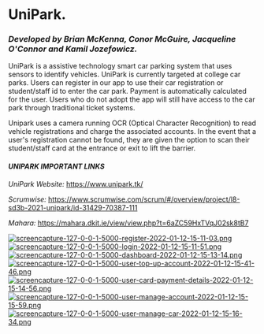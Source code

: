 **<h1>UniPark.</h1>**

*<h3>Developed by Brian McKenna, Conor McGuire, Jacqueline O'Connor and Kamil Jozefowicz.</h3>*

UniPark is a assistive technology smart car parking system that uses sensors to identify vehicles.
UniPark is currently targeted at college car parks. Users can register in our app to use their car registration or student/staff id to enter the car park. Payment is automatically calculated for the user. Users who do not adopt the app will still have access to the car park through traditional ticket systems.

Unipark uses a camera running OCR (Optical Character Recognition) to read vehicle registrations and charge the associated accounts. In the event that a user's registration cannot be found, they are given the option to scan their student/staff card at the entrance or exit to lift the barrier.

*<h4>UNIPARK IMPORTANT LINKS</h4>*

*UniPark Website:*
https://www.unipark.tk/

*Scrumwise:*
https://www.scrumwise.com/scrum/#/overview/project/l8-sd3b-2021-unipark/id-31429-70387-111

*Mahara:*
https://mahara.dkit.ie/view/view.php?t=6aZC59HxTVqJ02sk8tB7

[![screencapture-127-0-0-1-5000-register-2022-01-12-15-11-03.png](https://i.postimg.cc/zvt5TpPw/screencapture-127-0-0-1-5000-register-2022-01-12-15-11-03.png)](https://postimg.cc/vxVps7yD)
[![screencapture-127-0-0-1-5000-login-2022-01-12-15-11-51.png](https://i.postimg.cc/qvC0Cscn/screencapture-127-0-0-1-5000-login-2022-01-12-15-11-51.png)](https://postimg.cc/fVZ1G0rT)
[![screencapture-127-0-0-1-5000-dashboard-2022-01-12-15-13-14.png](https://i.postimg.cc/mrf43PVn/screencapture-127-0-0-1-5000-dashboard-2022-01-12-15-13-14.png)](https://postimg.cc/BjgR4Qr5)
[![screencapture-127-0-0-1-5000-user-top-up-account-2022-01-12-15-41-46.png](https://i.postimg.cc/D02LSftJ/screencapture-127-0-0-1-5000-user-top-up-account-2022-01-12-15-41-46.png)](https://postimg.cc/cgbrjW10)
[![screencapture-127-0-0-1-5000-user-card-payment-details-2022-01-12-15-14-56.png](https://i.postimg.cc/TY1TTMpt/screencapture-127-0-0-1-5000-user-card-payment-details-2022-01-12-15-14-56.png)](https://postimg.cc/XXRRgPK5)
[![screencapture-127-0-0-1-5000-user-manage-account-2022-01-12-15-15-59.png](https://i.postimg.cc/hPYcjymc/screencapture-127-0-0-1-5000-user-manage-account-2022-01-12-15-15-59.png)](https://postimg.cc/tYFLvzDM)
[![screencapture-127-0-0-1-5000-user-manage-car-2022-01-12-15-16-34.png](https://i.postimg.cc/tR2X0CC1/screencapture-127-0-0-1-5000-user-manage-car-2022-01-12-15-16-34.png)](https://postimg.cc/14VxwSFP)
